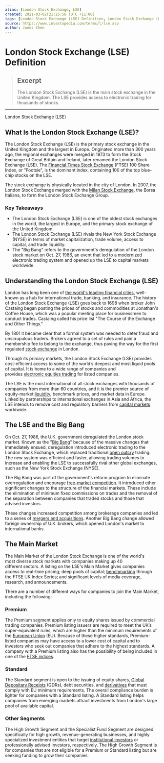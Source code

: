 ```yaml
---
alias: [London Stock Exchange, LSE]
created: 2021-03-02T21:25:56 (UTC +11:00)
tags: [London Stock Exchange (LSE) Definition, London Stock Exchange (LSE)]
source: https://www.investopedia.com/terms/l/lse.asp
author: James Chen
---
```


# London Stock Exchange (LSE) Definition

> ## Excerpt
> The London Stock Exchange (LSE) is the main stock exchange in the United Kingdom. The LSE provides access to electronic trading for thousands of stocks.

---

London Stock Exchange (LSE)
## What Is the London Stock Exchange (LSE)?

The London Stock Exchange (LSE) is the primary stock exchange in the United Kingdom and the largest in Europe. Originated more than 300 years ago, the regional exchanges were merged in 1973 to form the Stock Exchange of Great Britain and Ireland, later renamed the London Stock Exchange (LSE). The [Financial Times Stock Exchange](https://www.investopedia.com/terms/f/ftse.asp) (FTSE) 100 Share Index, or "Footsie", is the dominant index, containing 100 of the top blue-chip stocks on the LSE.

The stock exchange is physically located in the city of London. In 2007, the London Stock Exchange merged with the [Milan Stock Exchange](https://www.investopedia.com/terms/m/milanstockexchange.asp), the Borsa Italiana, to form the London Stock Exchange Group.

### Key Takeaways

-   The London Stock Exchange (LSE) is one of the oldest stock exchanges in the world, the largest in Europe, and the primary stock exchange of the United Kingdom.
-   The London Stock Exchange (LSE) rivals the New York Stock Exchange (NYSE) in terms of market capitalization, trade volume, access to capital, and trade liquidity.
-   The "Big Bang" refers to the government's deregulation of the London stock market on Oct. 27, 1986, an event that led to a modernized electronic trading system and opened up the LSE to capital markets worldwide.

## Understanding the London Stock Exchange (LSE)

London has long been one of [the world's leading financial cities](https://www.investopedia.com/articles/investing/091114/worlds-top-financial-cities.asp), well-known as a hub for international trade, banking, and insurance. The history of the London Stock Exchange (LSE) goes back to 1698 when broker John Castaing began posting the prices of stocks and commodities at Jonathan's Coffee House, which was a popular meeting place for businessmen to conduct trades. Castaing called his price list "The Course of the Exchange and Other Things."

By 1801 it became clear that a formal system was needed to deter fraud and unscrupulous traders. Brokers agreed to a set of rules and paid a membership fee to belong to the exchange, thus paving the way for the first regulated [stock exchange](https://www.investopedia.com/terms/e/exchange.asp) in London.

Through its primary markets, the London Stock Exchange (LSE) provides cost-efficient access to some of the world’s deepest and most liquid pools of capital. It is home to a wide range of companies and provides [electronic equities trading](https://www.investopedia.com/articles/investing/110713/basics-mechanics-behind-electronic-trading.asp) for listed companies.

The LSE is the most international of all stock exchanges with thousands of companies from more than 60 countries, and it is the premier source of equity-market [liquidity](https://www.investopedia.com/terms/l/liquidity.asp), benchmark prices, and market data in Europe. Linked by partnerships to international exchanges in Asia and Africa, the LSE intends to remove cost and regulatory barriers from [capital markets](https://www.investopedia.com/terms/c/capitalmarkets.asp) worldwide.

## The LSE and the Big Bang

On Oct. 27, 1986, the U.K. government deregulated the London stock market. Known as the "[Big Bang](https://www.investopedia.com/terms/b/bigbang.asp)" because of the massive changes that immediately ensued, deregulation introduced electronic trading to the London Stock Exchange, which replaced traditional [open outcry](https://www.investopedia.com/terms/o/openoutcry.asp) trading. The new system was efficient and faster, allowing trading volumes to increase and enabling the LSE to successfully rival other global exchanges, such as the New York Stock Exchange (NYSE).

The Big Bang was part of the government's reform program to eliminate overregulation and encourage [free-market competition](https://www.investopedia.com/terms/f/freemarket.asp). It introduced other significant changes to the structure of the financial markets. These include the elimination of minimum fixed commissions on trades and the removal of the separation between companies that traded stocks and those that advised investors.

These changes increased competition among brokerage companies and led to a series of [mergers and acquisitions](https://www.investopedia.com/terms/m/mergersandacquisitions.asp). Another Big Bang change allowed foreign ownership of U.K. brokers, which opened London's market to international banks.

## The Main Market

The Main Market of the London Stock Exchange is one of the world's most diverse stock markets with companies making up 40 different sectors. A listing on the LSE's Main Market gives companies access to real-time pricing; deep pools of capital; [benchmarking](https://www.investopedia.com/terms/b/benchmark.asp) through the FTSE UK Index Series; and significant levels of media coverage, research, and announcements.

There are a number of different ways for companies to join the Main Market, including the following:

### Premium

The Premium segment applies only to equity shares issued by commercial trading companies. Premium listing issuers are required to meet the UK’s super-equivalent rules, which are higher than the minimum requirements of the [European Union](https://www.investopedia.com/terms/e/europeanunion.asp) (EU). Because of these higher standards, Premium-listed companies may have access to a lower cost of capital and to investors who seek out companies that adhere to the highest standards. A company with a Premium listing also has the possibility of being included in one of the [FTSE indices](https://www.investopedia.com/terms/f/footsie.asp).

### Standard

The Standard segment is open to the issuing of equity shares, [Global Depositary Receipts](https://www.investopedia.com/terms/g/gdr.asp) (GDRs), debt securities, and [derivatives](https://www.investopedia.com/terms/d/derivative.asp) that must comply with EU minimum requirements. The overall compliance burden is lighter for companies with a Standard listing. A Standard listing helps companies from emerging markets attract investments from London's large pool of available capital.

### Other Segments

The High Growth Segment and the Specialist Fund Segment are designed specifically for high growth, revenue-generating businesses, and highly specialized investment entities that target [institutional investors](https://www.investopedia.com/terms/i/institutionalinvestor.asp) or professionally advised investors, respectively. The High Growth Segment is for companies that are not eligible for a Premium or Standard listing but are seeking funding to grow their companies.
